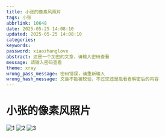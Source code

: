 ```yaml
---
title: 小张的像素风照片
tags: 小张
abbrlink: 10648
date: 2025-05-25 14:08:10
updated: 2025-05-25 14:08:10
categories:
keywords:
password: xiaozhanglove
abstract: 这是一个加密的文章，请输入密码查看
message: 请输入密码查看
theme: xray
wrong_pass_message: 密码错误，请重新输入
wrong_hash_message: 文章不能被校验，不过您还是能看看解密后的内容
---
```

# 小张的像素风照片

![1](image1.png)
![2](image2.jpg)
![3](image3.png)
